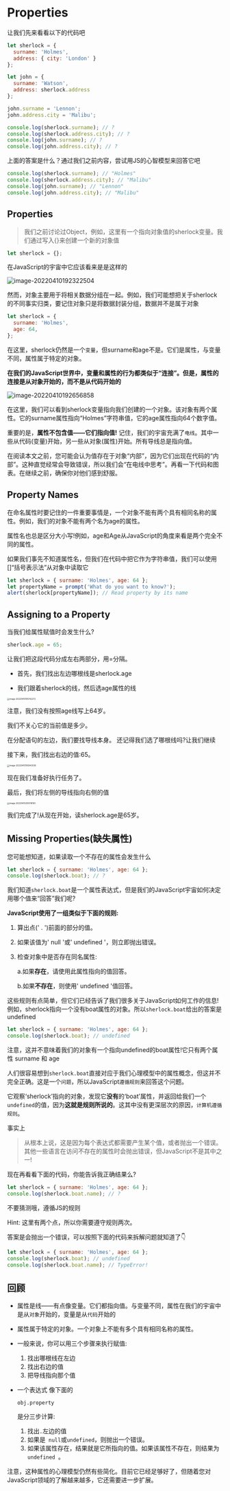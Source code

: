 # Properties

让我们先来看看以下的代码吧

```js
let sherlock = {
  surname: 'Holmes',
  address: { city: 'London' }
};
```

```js
let john = {
  surname: 'Watson',
  address: sherlock.address
};
```

```js
john.surname = 'Lennon';
john.address.city = 'Malibu';
```

```js
console.log(sherlock.surname); // ?
console.log(sherlock.address.city); // ?
console.log(john.surname); // ?
console.log(john.address.city); // ?
```

上面的答案是什么？通过我们之前内容，尝试用JS的心智模型来回答它吧

```js
console.log(sherlock.surname); // "Holmes"
console.log(sherlock.address.city); // "Malibu"
console.log(john.surname); // "Lennon"
console.log(john.address.city); // "Malibu"
```

## Properties

> 我们之前讨论过Object，例如，这里有一个指向对象值的sherlock变量。我们通过写入{}来创建一个新的对象值

```js
let sherlock = {};
```

在JavaScript的宇宙中它应该看来是是这样的

![image-20220410192322504](https://tva1.sinaimg.cn/large/e6c9d24egy1h14uixekb7j20wc0c2q3b.jpg)

然而，对象主要用于将相关数据分组在一起。例如，我们可能想把关于sherlock的不同事实归类，要记住对象只是将数据封装分组，数据并不是属于对象

```js
let sherlock = {
  surname: 'Holmes',
  age: 64,
};
```

在这里，sherlock仍然是一个`变量`，但surname和age不是。它们是属性，与变量不同，属性属于特定的对象。

**在我们的JavaScript世界中，变量和属性的行为都类似于“连接”。但是，属性的连接是从对象开始的，而不是从代码开始的**

![image-20220410192656858](https://tva1.sinaimg.cn/large/e6c9d24egy1h14umnddcvj21120d8mxy.jpg)

在这里，我们可以看到sherlock变量指向我们创建的一个对象。该对象有两个属性。它的surname属性指向“Holmes”字符串值，它的age属性指向64个数字值。

 重要的是，**属性不包含值——它们指向值!** 记住，我们的宇宙充满了`电线`。其中一些从代码(变量)开始，另一些从对象(属性)开始。所有导线总是指向值。 

在阅读本文之前，您可能会认为值存在于对象“内部”，因为它们出现在代码的“内部”。这种直觉经常会导致错误，所以我们会“在电线中思考”。再看一下代码和图表。在继续之前，确保你对他们感到舒服。

## Property Names

在命名属性时要记住的一件重要事情是，一个对象不能有两个具有相同名称的属性。例如，我们的对象不能有两个名为age的属性。

属性名也总是区分大小写!例如，age和Age从JavaScript的角度来看是两个完全不同的属性。

如果我们事先不知道属性名，但我们在代码中把它作为字符串值，我们可以使用[]“括号表示法”从对象中读取它

```js
let sherlock = { surname: 'Holmes', age: 64 };
let propertyName = prompt('What do you want to know?');
alert(sherlock[propertyName]); // Read property by its name

```

## Assigning to a Property

 当我们给属性赋值时会发生什么?

```js
sherlock.age = 65;
```

让我们把这段代码分成左右两部分，用=分隔。

- 首先，我们找出左边哪根线是sherlock.age

- 我们跟着sherlock的线，然后选age属性的线

<img src="https://tva1.sinaimg.cn/large/e6c9d24ely1h15w9wwshyj21060kqwfu.jpg" alt="image-20220410195742272" style="zoom:33%;" />

注意，我们没有按照age线写上64岁。

我们不关心它的当前值是多少。

在分配语句的左边，我们要找导线本身。  还记得我们选了哪根线吗?让我们继续

接下来，我们找出右边的值:65。

<img src="https://tva1.sinaimg.cn/large/e6c9d24egy1h14vkqmznij20zs0jwta0.jpg" alt="image-20220410195943038" style="zoom:33%;" />

现在我们准备好执行任务了。  

最后，我们将左侧的导线指向右侧的值

<img src="https://tva1.sinaimg.cn/large/e6c9d24egy1h14vlf7e9oj210o0komyj.jpg" alt="image-20220410200018165" style="zoom:33%;" />

我们完成了!从现在开始，读sherlock.age是65岁。

## Missing Properties(缺失属性)

您可能想知道，如果读取一个不存在的属性会发生什么

```js
let sherlock = { surname: 'Holmes', age: 64 };
console.log(sherlock.boat); // ?
```

我们知道`sherlock.boat`是一个属性表达式，但是我们的JavaScript宇宙如何决定用哪个值来“回答”我们呢?

**JavaScript使用了一组类似于下面的规则:**

1. 算出点(' . ')前面的部分的值。 

2. 如果该值为' null '或' undefined '，则立即抛出错误。

3. 检查对象中是否存在同名属性: 

   a.如果**存在**，请使用此属性指向的值回答。

   b.如果**不存在**，则使用' undefined '值回答。

这些规则有点简单，但它们已经告诉了我们很多关于JavaScript如何工作的信息!例如，sherlock指向一个没有boat属性的对象。所以`sherlock.boat`给出的答案是undefined

```js
let sherlock = { surname: 'Holmes', age: 64 };
console.log(sherlock.boat); // undefined
```

注意，这并不意味着我们的对象有一个指向undefined的boat属性!它只有两个属性 surname 和 age

人们很容易想到`sherlock.boat`直接对应于我们心理模型中的属性概念，但这并不完全正确。这是一个`问题`，所以JavaScript`遵循规则`来回答这个问题。

它观察‘sherlock’指向的对象，发现它**没有**的‘boat’属性，并返回给我们一个`undefined`的值，因为**这就是规则所说的**。这其中没有更深层次的原因，`计算机遵循规则`。

事实上

> 从根本上说，这是因为每个表达式都需要产生某个值，或者抛出一个错误。其他一些语言在访问不存在的属性时会抛出错误，但JavaScript不是其中之一!

现在再看看下面的代码，你能告诉我正确结果么?

```js
let sherlock = { surname: 'Holmes', age: 64 };
console.log(sherlock.boat.name); // ?
```

不要猜测哦，遵循JS的规则

Hint: 这里有两个点，所以你需要遵守规则两次。

答案是会抛出一个错误，可以按照下面的代码来拆解问题就知道了👇

```js
let sherlock = { surname: 'Holmes', age: 64 };
console.log(sherlock.boat); // undefined
console.log(sherlock.boat.name); // TypeError!
```

## 回顾

- 属性是线——有点像变量。它们都指向值。与变量不同，属性在我们的宇宙中是从`对象`开始的，变量是从`代码`开始的

- 属性属于特定的对象。一个对象上不能有多个具有相同名称的属性。

- 一般来说，你可以用三个步骤来执行赋值:

  1. 找出哪根线在左边
  2. 找出右边的值
  3. 把导线指向那个值

- 一个表达式 像下面的

  ```
  obj.property
  ```

   是分三步计算:

  1. 找出`.`左边的值
  2. 如果是` null`或` undefined `，则抛出一个错误。
  3. 如果该属性存在，结果就是它所指向的值。如果该属性不存在，则结果为`undefined `。

 注意，这种属性的心理模型仍然有些简化。目前它已经足够好了，但随着您对JavaScript领域的了解越来越多，它还需要进一步扩展。
